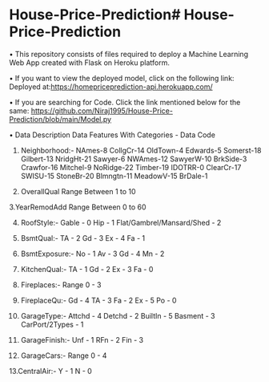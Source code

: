 # House-Price-Prediction# House-Price-Prediction

• This repository consists of files required to deploy a Machine Learning Web App created with Flask on Heroku platform.

• If you want to view the deployed model, click on the following link:
Deployed at:https://homepriceprediction-api.herokuapp.com/

• If you are searching for Code. Click the link mentioned below for the same:
https://github.com/Niraj1995/House-Price-Prediction/blob/main/Model.py

• Data Description
Data Features With Categories - Data Code
1. Neighborhood:-
NAmes-8
CollgCr-14
OldTown-4
Edwards-5
Somerst-18
Gilbert-13
NridgHt-21
Sawyer-6
NWAmes-12
SawyerW-10
BrkSide-3
Crawfor-16
Mitchel-9
NoRidge-22
Timber-19
IDOTRR-0
ClearCr-17
SWISU-15
StoneBr-20
Blmngtn-11
MeadowV-15
BrDale-1

2. OverallQual
Range Between 1 to 10

3.YearRemodAdd
Range Between 0 to 60

4. RoofStyle:-
Gable - 0
Hip - 1
Flat/Gambrel/Mansard/Shed - 2

5. BsmtQual:-
TA - 2
Gd - 3
Ex - 4
Fa - 1

6. BsmtExposure:-
No - 1 
Av - 3 
Gd - 4
Mn - 2

7. KitchenQual:-
TA - 1
Gd - 2
Ex - 3
Fa - 0

8. Fireplaces:-
Range 0 - 3

9. FireplaceQu:-
Gd - 4
TA - 3
Fa - 2
Ex - 5
Po - 0

10. GarageType:-
Attchd - 4
Detchd - 2
BuiltIn	- 5
Basment - 3
CarPort/2Types - 1

11. GarageFinish:-
Unf - 1
RFn - 2
Fin - 3

12. GarageCars:-
Range 0 - 4

13.CentralAir:-
Y - 1
N - 0


